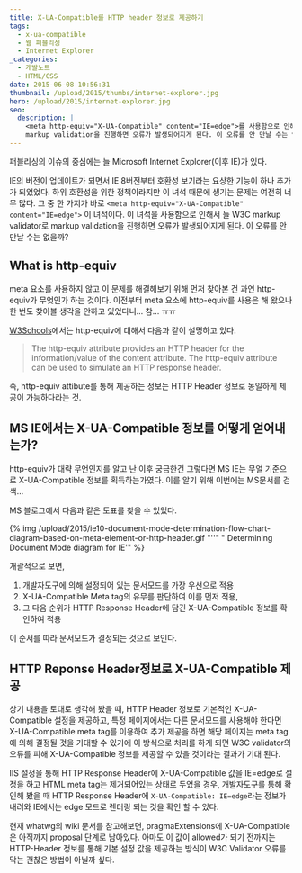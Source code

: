 ```yaml
---
title: X-UA-Compatible를 HTTP header 정보로 제공하기
tags:
  - x-ua-compatible
  - 웹 퍼블리싱
  - Internet Explorer
_categories:
  - 개발노트
  - HTML/CSS
date: 2015-06-08 10:56:31
thumbnail: /upload/2015/thumbs/internet-explorer.jpg
hero: /upload/2015/internet-explorer.jpg
seo:
  description: |
    <meta http-equiv="X-UA-Compatible" content="IE=edge">를 사용함으로 인해서 늘 W3C markup validator로
    markup validation을 진행하면 오류가 발생되어지게 된다. 이 오류를 안 만날 수는 없을까?
---
```




퍼블리싱의 이슈의 중심에는 늘 Microsoft Internet Explorer(이후 IE)가 있다.

IE의 버전이 업데이트가 되면서 IE 8버전부터 호환성 보기라는 요상한 기능이 하나 추가가 되었었다. 하위
호환성을 위한 정책이라지만 이 녀석 때문에 생기는 문제는 여전히 너무 많다. 그 중 한 가지가 바로
<code class="language-markup">&lt;meta http-equiv="X-UA-Compatible" content="IE=edge"></code> 이
녀석이다. 이 녀석을 사용함으로 인해서 늘 W3C markup validator로 markup validation을 진행하면 오류가
발생되어지게 된다. 이 오류를 안 만날 수는 없을까?

## What is http-equiv

meta 요소를 사용하지 않고 이 문제를 해결해보기 위해 먼저 찾아본 건 과연 http-equiv가 무엇인가 하는
것이다. 이전부터 meta 요소에 http-equiv를 사용은 해 왔으나 한 번도 찾아볼 생각을 안하고 있었다니…
참… ㅠㅠ

[W3Schools](http://www.w3schools.com/tags/att_meta_http_equiv.asp)에서는 http-equiv에 대해서 다음과
같이 설명하고 있다.

> The http-equiv attribute provides an HTTP header for the information/value of the content attribute.
The http-equiv attribute can be used to simulate an HTTP response header.

즉, http-equiv attibute를 통해 제공하는 정보는 HTTP Header 정보로 동일하게 제공이 가능하다라는 것.

## MS IE에서는 X-UA-Compatible 정보를 어떻게 얻어내는가?

http-equiv가 대략 무언인지를 알고 난 이후 궁금한건 그렇다면 MS IE는 무얼 기준으로 X-UA-Compatible
정보를 획득하는가였다. 이를 알기 위해 이번에는 MS문서를 검색…

MS 블로그에서 다음과 같은 도표를 찾을 수 있었다.

<p>
  {% img /upload/2015/ie10-document-mode-determination-flow-chart-diagram-based-on-meta-element-or-http-header.gif "''" "'Determining Document Mode diagram for IE'" %}
</p>

개괄적으로 보면,

1. 개발자도구에 의해 설정되어 있는 문서모드를 가장 우선으로 적용
2. X-UA-Compatible Meta tag의 유무를 판단하여 이를 먼저 적용,
3. 그 다음 순위가 HTTP Response Header에 담긴 X-UA-Compatible 정보를 확인하여 적용

이 순서를 따라 문서모드가 결정되는 것으로 보인다.

## HTTP Reponse Header정보로 X-UA-Compatible 제공

상기 내용을 토대로 생각해 봤을 때, HTTP Header 정보로 기본적인 X-UA-Compatible 설정을 제공하고,
특정 페이지에서는 다른 문서모드를 사용해야 한다면 X-UA-Compatible meta tag를 이용하여 추가 제공을
하면 해당 페이지는 meta tag에 의해 결정될 것을 기대할 수 있기에 이 방식으로 처리를 하게 되면 W3C
validator의 오류를 피해 X-UA-Compatible 정보를 제공할 수 있을 것이라는 결과가 기대 된다.

IIS 설정을 통해 HTTP Response Header에 X-UA-Compatible 값을 IE=edge로 설정을 하고 HTML meta tag는
제거되어있는 상태로 두었을 경우, 개발자도구를 통해 확인해 봤을 때 HTTP Response Header에
<code class="language-http">X-UA-Compatible: IE=edge</code>라는 정보가 내려와 IE에서는 edge 모드로
렌더링 되는 것을 확인 할 수 있다.

현재 whatwg의 wiki 문서를 참고해보면, pragmaExtensions에 X-UA-Compatible은 아직까지 proposal 단계로
남아있다. 아마도 이 값이 allowed가 되기 전까지는 HTTP-Header 정보를 통해 기본 설정 값을 제공하는
방식이 W3C Validator 오류를 막는 괜찮은 방법이 아닐까 싶다.